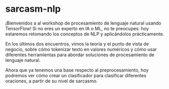 # sarcasm-nlp

¡Bienvenidos a al workshop de procesamiento de lenguaje natural usando TensorFlow! Si no eres un experto en IA o ML, no te preocupes: hoy estaremos retomando los conceptos de NLP y aplicándolos prácticamente.

En los últimos dos encuentros, vimos la teoría y el punto de vista de negocio, sobre cómo tokenizar texto en valores numéricos y cómo usar diferentes herramientas para abordar soluciones de procesamiento de lenguaje natural. 

Ahora que ya tenemos una base respecto al preprocesamiento, hoy podremos ver cómo crear un clasificador para clasificar diferentes oraciones, a partir de su nivel de sarcasmo.
